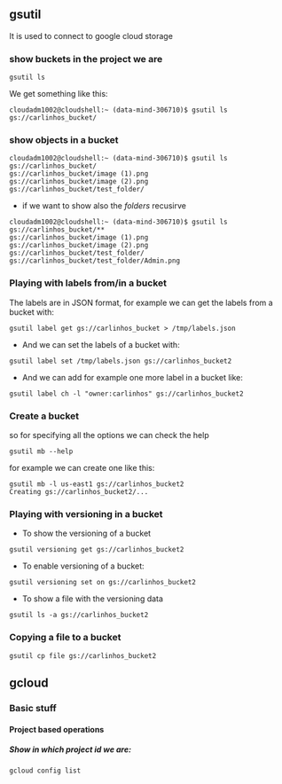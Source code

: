 ## gsutil

It is used to connect to google cloud storage

### show buckets in the project we are

```
gsutil ls
```
We get something like this:

```
cloudadm1002@cloudshell:~ (data-mind-306710)$ gsutil ls
gs://carlinhos_bucket/
```

### show objects in a bucket

```
cloudadm1002@cloudshell:~ (data-mind-306710)$ gsutil ls gs://carlinhos_bucket/
gs://carlinhos_bucket/image (1).png
gs://carlinhos_bucket/image (2).png
gs://carlinhos_bucket/test_folder/
```

* if we want to show also the *folders* recusirve

```
cloudadm1002@cloudshell:~ (data-mind-306710)$ gsutil ls gs://carlinhos_bucket/**
gs://carlinhos_bucket/image (1).png
gs://carlinhos_bucket/image (2).png
gs://carlinhos_bucket/test_folder/
gs://carlinhos_bucket/test_folder/Admin.png

```
### Playing with labels from/in a bucket

The labels are in JSON format, for example we can get the labels from a bucket with:

```
gsutil label get gs://carlinhos_bucket > /tmp/labels.json
```

* And we can set the labels of a bucket with:

```
gsutil label set /tmp/labels.json gs://carlinhos_bucket2
```
* And we can add for example one more label in a bucket like:

```
gsutil label ch -l "owner:carlinhos" gs://carlinhos_bucket2

```


### Create a bucket

so for specifying all the options we can check the help

```
gsutil mb --help
```

for example we can create one like this:

```
gsutil mb -l us-east1 gs://carlinhos_bucket2
Creating gs://carlinhos_bucket2/...
```


### Playing with versioning in a bucket

* To show the versioning of a bucket

```
gsutil versioning get gs://carlinhos_bucket2

```

* To enable versioning of a bucket:

```
gsutil versioning set on gs://carlinhos_bucket2

```

* To show a file with the versioning data

```
gsutil ls -a gs://carlinhos_bucket2

```



### Copying a file to a bucket

```
gsutil cp file gs://carlinhos_bucket2
```



## gcloud

### Basic stuff

#### Project based operations
##### Show in which project id we are:

```
gcloud config list
```

